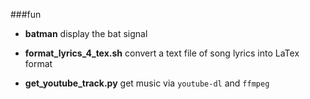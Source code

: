 ###fun

- **batman**
  display the bat signal

- **format_lyrics_4_tex.sh**
  convert a text file of song lyrics into LaTex format

- **get_youtube_track.py**
  get music via `youtube-dl` and `ffmpeg`
